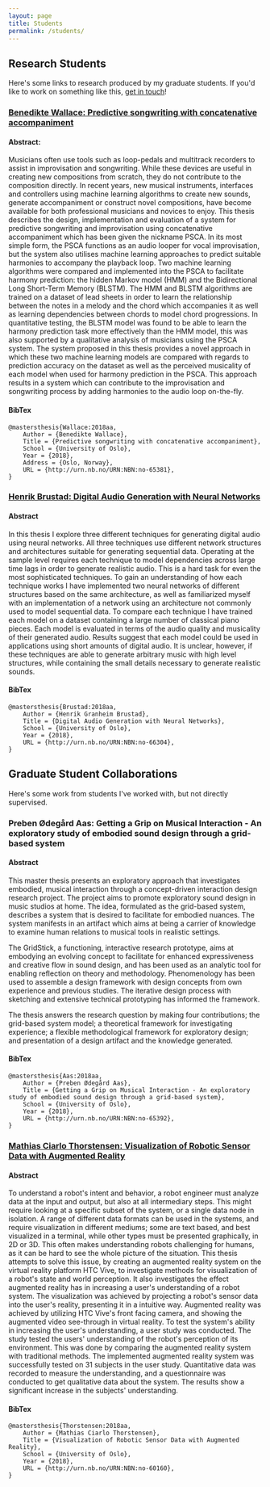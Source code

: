 ```yaml
---
layout: page
title: Students
permalink: /students/
---
```


## Research Students

Here's some links to research produced by my graduate students. If you'd like to work on something like this, [get in touch](/about.md)!

### [Benedikte Wallace: Predictive songwriting with concatenative accompaniment](http://urn.nb.no/URN:NBN:no-65381)

#### Abstract:

Musicians often use tools such as loop-pedals and multitrack recorders to assist in improvisation and songwriting. While these devices are useful in creating new compositions from scratch, they do not contribute to the composition directly. In recent years, new musical instruments, interfaces and controllers using machine learning algorithms to create new sounds, generate accompaniment or construct novel compositions, have become available for both professional musicians and novices to enjoy. This thesis describes the design, implementation and evaluation of a system for predictive songwriting and improvisation using concatenative accompaniment which has been given the nickname PSCA. In its most simple form, the PSCA functions as an audio looper for vocal improvisation, but the system also utilises machine learning approaches to predict suitable harmonies to accompany the playback loop. Two machine learning algorithms were compared and implemented into the PSCA to facilitate harmony prediction: the hidden Markov model (HMM) and the Bidirectional Long Short-Term Memory (BLSTM). The HMM and BLSTM algorithms are trained on a dataset of lead sheets in order to learn the relationship between the notes in a melody and the chord which accompanies it as well as learning dependencies between chords to model chord progressions. In quantitative testing, the BLSTM model was found to be able to learn the harmony prediction task more effectively than the HMM model, this was also supported by a qualitative analysis of musicians using the PSCA system. The system proposed in this thesis provides a novel approach in which these two machine learning models are compared with regards to prediction accuracy on the dataset as well as the perceived musicality of each model when used for harmony prediction in the PSCA. This approach results in a system which can contribute to the improvisation and songwriting process by adding harmonies to the audio loop on-the-fly.

#### BibTex

    @mastersthesis{Wallace:2018aa,
        Author = {Benedikte Wallace},
        Title = {Predictive songwriting with concatenative accompaniment},
        School = {University of Oslo},
        Year = {2018},
        Address = {Oslo, Norway},
        URL = {http://urn.nb.no/URN:NBN:no-65381},
    }

### [Henrik Brustad: Digital Audio Generation with Neural Networks](http://urn.nb.no/URN:NBN:no-66304)

#### Abstract

In this thesis I explore three different techniques for generating digital audio using neural networks. All three techniques use different network structures and architectures suitable for generating sequential data. Operating at the sample level requires each technique to model dependencies across large time lags in order to generate realistic audio. This is a hard task for even the most sophisticated techniques.
To gain an understanding of how each technique works I have implemented two neural networks of different structures based on the same architecture, as well as familiarized myself with an implementation of a network using an architecture not commonly used to model sequential data.
To compare each technique I have trained each model on a dataset containing a large number of classical piano pieces. Each model is evaluated in terms of the audio quality and musicality of their generated audio.
Results suggest that each model could be used in applications using short amounts of digital audio. It is unclear, however, if these techniques are able to generate arbitrary music with high level structures, while containing the small details necessary to generate realistic sounds.

#### BibTex

    @mastersthesis{Brustad:2018aa,
        Author = {Henrik Granheim Brustad},
        Title = {Digital Audio Generation with Neural Networks},
        School = {University of Oslo},
        Year = {2018},
        URL = {http://urn.nb.no/URN:NBN:no-66304},
    }

## Graduate Student Collaborations

Here's some work from students I've worked with, but not directly supervised.

### Preben Ødegård Aas: Getting a Grip on Musical Interaction - An exploratory study of embodied sound design through a grid-based system

#### Abstract

This master thesis presents an exploratory approach that investigates embodied, musical interaction through a concept-driven interaction design research project. The project aims to promote exploratory sound design in music studios at home. The idea, formulated as the grid-based system, describes a system that is desired to facilitate for embodied nuances. The system manifests in an artifact which aims at being a carrier of knowledge to examine human relations to musical tools in realistic settings.

The GridStick, a functioning, interactive research prototype, aims at embodying an evolving concept to facilitate for enhanced expressiveness and creative flow in sound design, and has been used as an analytic tool for enabling reflection on theory and methodology. Phenomenology has been used to assemble a design framework with design concepts from own experience and previous studies. The iterative design process with sketching and extensive technical prototyping has informed the framework.

The thesis answers the research question by making four contributions; the grid-based system model; a theoretical framework for investigating experience; a flexible methodological framework for exploratory design; and presentation of a design artifact and the knowledge generated.

#### BibTex

    @mastersthesis{Aas:2018aa,
        Author = {Preben Ødegård Aas},
        Title = {Getting a Grip on Musical Interaction - An exploratory study of embodied sound design through a grid-based system},
        School = {University of Oslo},
        Year = {2018},
        URL = {http://urn.nb.no/URN:NBN:no-65392},
    }

### [Mathias Ciarlo Thorstensen: Visualization of Robotic Sensor Data with Augmented Reality](http://urn.nb.no/URN:NBN:no-60160)

#### Abstract

To understand a robot's intent and behavior, a robot engineer must analyze data at the input and output, but also at all intermediary steps. This might require looking at a specific subset of the system, or a single data node in isolation. A range of different data formats can be used in the systems, and require visualization in different mediums; some are text based, and best visualized in a terminal, while other types must be presented graphically, in 2D or 3D. This often makes understanding robots challenging for humans, as it can be hard to see the whole picture of the situation. This thesis attempts to solve this issue, by creating an augmented reality system on the virtual reality platform HTC Vive, to investigate methods for visualization of a robot's state and world perception. It also investigates the effect augmented reality has in increasing a user's understanding of a robot system. The visualization was achieved by projecting a robot's sensor data into the user's reality, presenting it in a intuitive way. Augmented reality was achieved by utilizing HTC Vive's front facing camera, and showing the augmented video see-through in virtual reality. To test the system's ability in increasing the user's understanding, a user study was conducted. The study tested the users' understanding of the robot's perception of its environment. This was done by comparing the augmented reality system with traditional methods. The implemented augmented reality system was successfully tested on 31 subjects in the user study. Quantitative data was recorded to measure the understanding, and a questionnaire was conducted to get qualitative data about the system. The results show a significant increase in the subjects' understanding.

#### BibTex

    @mastersthesis{Thorstensen:2018aa,
        Author = {Mathias Ciarlo Thorstensen},
        Title = {Visualization of Robotic Sensor Data with Augmented Reality},
        School = {University of Oslo},
        Year = {2018},
        URL = {http://urn.nb.no/URN:NBN:no-60160},
    }